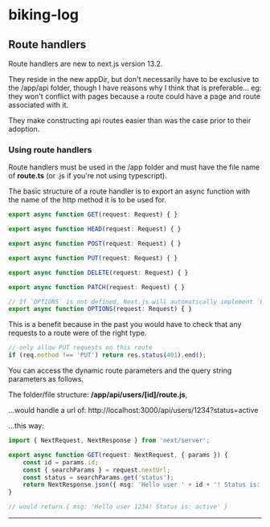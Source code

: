# biking-log

## Route handlers

Route handlers are new to next.js version 13.2. 

They reside in the new appDir, but don't necessarily have to be exclusive to the /app/api folder, though I have reasons why I think that is preferable... eg: they won't conflict with pages because a route could have a page and route associated with it.

They make constructing api routes easier than was the case prior to their adoption.

### Using route handlers

Route handlers must be used in the /app folder and must have the file name of **route.ts** (or .js if you're not using typescript).

The basic structure of a route handler is to export an async function with the name of the http method it is to be used for.

```ts
export async function GET(request: Request) { }

export async function HEAD(request: Request) { }

export async function POST(request: Request) { }

export async function PUT(request: Request) { }

export async function DELETE(request: Request) { }

export async function PATCH(request: Request) { }

// If `OPTIONS` is not defined, Next.js will automatically implement `OPTIONS` and  set the appropriate Response `Allow` header depending on the other methods defined in the route handler.
export async function OPTIONS(request: Request) { }
```

This is a benefit because in the past you would have to check that any requests to a route were of the right type.

```ts
// only allow PUT requests on this route
if (req.method !== 'PUT') return res.status(401).end();
```

You can access the dynamic route parameters and the query string parameters as follows.

The folder/file structure: **/app/api/users/[id]/route.js**,

...would handle a url of: http://localhost:3000/api/users/1234?status=active

...this way:

```ts
import { NextRequest, NextResponse } from 'next/server';

export async function GET(request: NextRequest, { params }) {
    const id = params.id;
    const { searchParams } = request.nextUrl;
    const status = searchParams.get('status');
    return NextResponse.json({ msg: 'Hello user ' + id + '! Status is: ' + status + '.' });
}

// would return { msg: 'Hello user 1234! Status is: active' }
```

---
